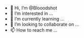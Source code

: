 - 👋 Hi, I’m @Blooodshot
- 👀 I’m interested in ...
- 🌱 I’m currently learning ...
- 💞️ I’m looking to collaborate on ...
- 📫 How to reach me ...

<!---
Blooodshot/Blooodshot is a ✨ special ✨ repository because its `README.md` (this file) appears on your GitHub profile.
You can click the Preview link to take a look at your changes.
--->
